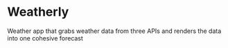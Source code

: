 # Weatherly
Weather app that grabs weather data from three APIs and renders the data into one cohesive forecast
